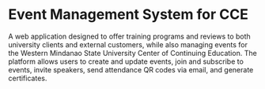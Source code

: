 # Event Management System for CCE

A web application designed to offer training programs and reviews to both university clients and external customers, while also managing events for the Western Mindanao State University Center of Continuing Education. The platform allows users to create and update events, join and subscribe to events, invite speakers, send attendance QR codes via email, and generate certificates.
